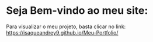 # Seja Bem-vindo ao meu site:

Para visualizar o meu projeto, basta clicar no link:
https://isaqueandrey9.github.io/Meu-Portfolio/
